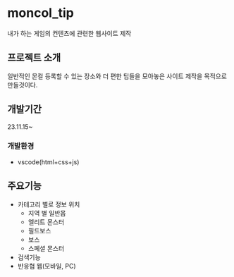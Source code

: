 # moncol_tip
내가 하는 게임의 컨텐츠에 관련한 웹사이트 제작

## 프로젝트 소개
일반적인 몬컬 등록할 수 있는 장소와 더 편한 팁들을 모아놓은 사이트 제작을 목적으로 만들것이다.
<br>

## 개발기간
23.11.15~

### 개발환경
  - vscode(html+css+js)

## 주요기능
  - 카테고리 별로 정보 위치
    - 지역 별 일반몹
    - 엘리트 몬스터
    - 필드보스
    - 보스
    - 스페셜 몬스터
  - 검색기능
  - 반응협 웹(모바일, PC)
